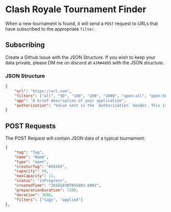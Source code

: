 # Clash Royale Tournament Finder

When a new tournament is found, it will send a `POST` request to URLs that have subscribed to the appropriate `filter`.

## Subscribing

Create a Github Issue with the JSON Structure. If you wish to keep your data private, please DM me on discord at `4JR#4895` with the JSON structure.

### JSON Structure
```json
{
    "url": "https://url.com",
    "filters": ["all", "50", "100", "200", "1000", "open:all", "open:50", "open:100", "open:200", "open:1000"],
    "app": "A brief description of your application",
    "authorization": "Value sent in the `Authorization` header. This is mostly used if you want your data to be private"
}
```

## POST Requests

The POST Request will contain JSON data of a typical tournament:
```json
{
    "tag": "Tag",
    "name": "Name",
    "type": "open",
    "creatorTag": "#XXXXX",
    "capacity": 50,
    "maxCapacity": 11,
    "status": "inProgress",
    "createdTime": "20181030T055803.000Z",
    "preparationDuration": 7200,
    "duration": 3600,
    "filters": ["tags", "applied"]
},
```
